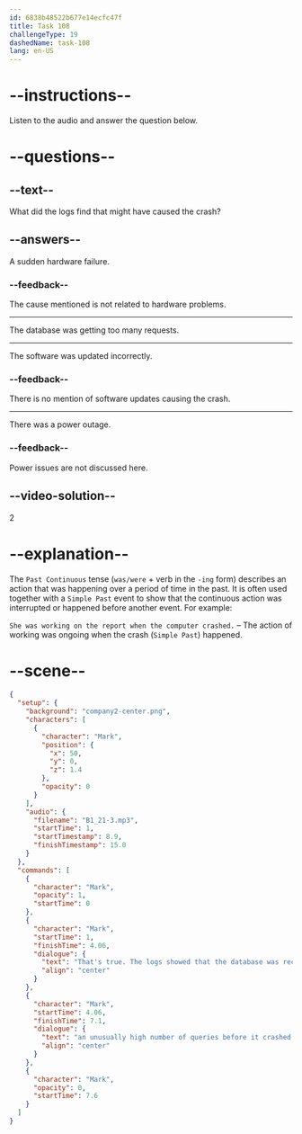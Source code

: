 ```yaml
---
id: 6838b48522b677e14ecfc47f
title: Task 108
challengeType: 19
dashedName: task-108
lang: en-US
---
```


<!-- (Audio) Mark: That's true. The logs showed that the database was receiving an unusually high number of queries before it crashed. -->

# --instructions--

Listen to the audio and answer the question below.

# --questions--

## --text--

What did the logs find that might have caused the crash?

## --answers--

A sudden hardware failure.

### --feedback--

The cause mentioned is not related to hardware problems.

---

The database was getting too many requests.

---

The software was updated incorrectly.

### --feedback--

There is no mention of software updates causing the crash.

---

There was a power outage.

### --feedback--

Power issues are not discussed here.

## --video-solution--

2

# --explanation--

The `Past Continuous` tense (`was/were` + verb in the `-ing` form) describes an action that was happening over a period of time in the past. It is often used together with a `Simple Past` event to show that the continuous action was interrupted or happened before another event. For example:

`She was working on the report when the computer crashed.` – The action of working was ongoing when the crash (`Simple Past`) happened.

# --scene--

```json
{
  "setup": {
    "background": "company2-center.png",
    "characters": [
      {
        "character": "Mark",
        "position": {
          "x": 50,
          "y": 0,
          "z": 1.4
        },
        "opacity": 0
      }
    ],
    "audio": {
      "filename": "B1_21-3.mp3",
      "startTime": 1,
      "startTimestamp": 8.9,
      "finishTimestamp": 15.0
    }
  },
  "commands": [
    {
      "character": "Mark",
      "opacity": 1,
      "startTime": 0
    },
    {
      "character": "Mark",
      "startTime": 1,
      "finishTime": 4.06,
      "dialogue": {
        "text": "That's true. The logs showed that the database was receiving",
        "align": "center"
      }
    },
    {
      "character": "Mark",
      "startTime": 4.06,
      "finishTime": 7.1,
      "dialogue": {
        "text": "an unusually high number of queries before it crashed.",
        "align": "center"
      }
    },
    {
      "character": "Mark",
      "opacity": 0,
      "startTime": 7.6
    }
  ]
}
```

